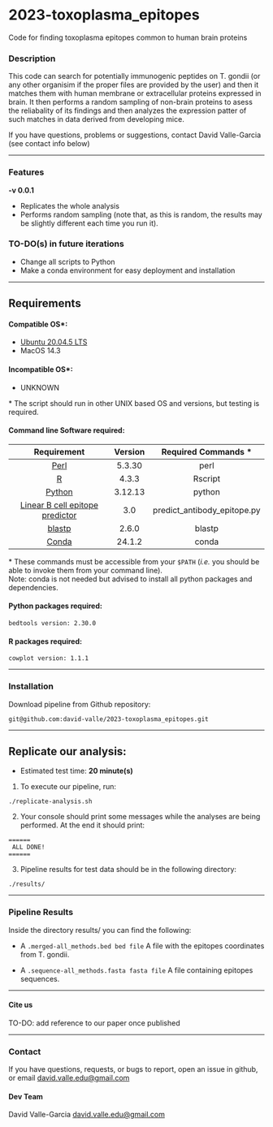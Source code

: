 # 2023-toxoplasma_epitopes
Code for finding toxoplasma epitopes common to human brain proteins

### Description

This code can search for potentially immunogenic peptides on T. gondii (or any other organisim if the proper files are provided by the user) and then it matches them with human membrane or extracellular proteins expressed in brain. It then performs a random sampling of non-brain proteins to asess the reliabality of its findings and then analyzes the expression patter of such matches in data derived from developing mice. 

If you have questions, problems or suggestions, contact David Valle-Garcia (see contact info below)

---

### Features
  **-v 0.0.1**

* Replicates the whole analysis
* Performs random sampling (note that, as this is random, the results may be slightly different each time you run it).

### TO-DO(s) in future iterations  
* Change all scripts to Python
* Make a conda environment for easy deployment and installation

---

## Requirements
#### Compatible OS*:
* [Ubuntu 20.04.5 LTS](https://releases.ubuntu.com/focal/)
* MacOS 14.3

#### Incompatible OS*:
* UNKNOWN  

\* The script should run in other UNIX based OS and versions, but testing is required.  

#### Command line Software required:
| Requirement | Version  | Required Commands * |
|:---------:|:--------:|:-------------------:|
| [Perl](https://www.perl.org/) | 5.3.30 | perl |
| [R](https://www.r-project.org/) | 4.3.3 | Rscript |
| [Python](https://www.python.org/) | 3.12.13 | python |
| [Linear B cell epitope predictor](http://tools.iedb.org/bcell/download/) | 3.0 | predict_antibody_epitope.py |
| [blastp](https://blast.ncbi.nlm.nih.gov/doc/blast-help/downloadblastdata.html) | 2.6.0 | blastp |
| [Conda](https://conda.io/projects/conda/en/latest/user-guide/install/index.html) | 24.1.2 | conda |

\* These commands must be accessible from your `$PATH` (*i.e.* you should be able to invoke them from your command line).  
Note: conda is not needed but advised to install all python packages and dependencies.


#### Python packages required:

```
bedtools version: 2.30.0
```

#### R packages required:

```
cowplot version: 1.1.1
```

---

### Installation
Download pipeline from Github repository:  
```
git@github.com:david-valle/2023-toxoplasma_epitopes.git
```

---

## Replicate our analysis:

* Estimated test time:  **20 minute(s)**  

1. To execute our pipeline, run:  
```
./replicate-analysis.sh
```

2. Your console should print some messages while the analyses are being performed. At the end it should print:  
```
======
 ALL DONE!
======
```

3. Pipeline results for test data should be in the following directory:  
```
./results/
```

---

### Pipeline Results

Inside the directory results/ you can find the following:

* A `.merged-all_methods.bed bed file` A file with the epitopes coordinates from T. gondii.  

* A `.sequence-all_methods.fasta fasta file` A file containing epitopes sequences.   

---

#### Cite us

TO-DO: add reference to our paper once published

---

### Contact
If you have questions, requests, or bugs to report, open an issue in github, or email <david.valle.edu@gmail.com>

#### Dev Team
David Valle-Garcia <david.valle.edu@gmail.com>   

